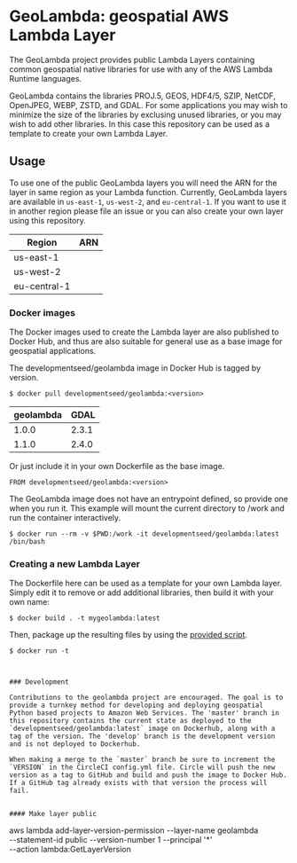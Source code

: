 # GeoLambda: geospatial AWS Lambda Layer

The GeoLambda project provides public Lambda Layers containing common geospatial native libraries for use with any of the AWS Lambda Runtime languages.

GeoLambda contains the libraries PROJ.5, GEOS, HDF4/5, SZIP, NetCDF, OpenJPEG, WEBP, ZSTD, and GDAL. For some applications you may wish to minimize the size of the libraries by exclusing unused libraries, or you may wish to add other libraries. In this case this repository can be used as a template to create your own Lambda Layer.

## Usage

To use one of the public GeoLambda layers you will need the ARN for the layer in same region as your Lambda function. Currently, GeoLambda layers are available in `us-east-1`, `us-west-2`, and `eu-central-1`. If you want to use it in another region please file an issue or you can also create your own layer using this repository.

| Region | ARN |
| ------ | --- |
| us-east-1 | |
| us-west-2 | |
| eu-central-1 | |

### Docker images

The Docker images used to create the Lambda layer are also published to Docker Hub, and thus are also suitable for general use as a base image for geospatial applications. 

The developmentseed/geolambda image in Docker Hub is tagged by version.

	$ docker pull developmentseed/geolambda:<version>

| geolambda | GDAL  |
| -------- | ----  |
| 1.0.0    | 2.3.1 |
| 1.1.0    | 2.4.0 |

Or just include it in your own Dockerfile as the base image.

```
FROM developmentseed/geolambda:<version>
```

The GeoLambda image does not have an entrypoint defined, so provide one when you run it. This example will mount the current directory to /work and run the container interactively.

```
$ docker run --rm -v $PWD:/work -it developmentseed/geolambda:latest /bin/bash
```

### Creating a new Lambda Layer

The Dockerfile here can be used as a template for your own Lambda layer. Simply edit it to remove or add additional libraries, then build it with your own name:

```
$ docker build . -t mygeolambda:latest
```

Then, package up the resulting files by using the [provided script](bin/package.sh). 

```
$ docker run -t 



### Development

Contributions to the geolambda project are encouraged. The goal is to provide a turnkey method for developing and deploying geospatial Python based projects to Amazon Web Services. The 'master' branch in this repository contains the current state as deployed to the `developmentseed/geolambda:latest` image on Dockerhub, along with a tag of the version. The 'develop' branch is the development version and is not deployed to Dockerhub.

When making a merge to the `master` branch be sure to increment the `VERSION` in the CircleCI config.yml file. Circle will push the new version as a tag to GitHub and build and push the image to Docker Hub. If a GitHub tag already exists with that version the process will fail.


#### Make layer public

```
aws lambda add-layer-version-permission --layer-name geolambda \
--statement-id public --version-number 1 --principal '*' \
--action lambda:GetLayerVersion
```
